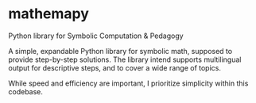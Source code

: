# mathemapy

Python library for Symbolic Computation &amp; Pedagogy

A simple, expandable Python library for symbolic math, supposed to provide step-by-step solutions. The library intend supports multilingual output for descriptive steps, and to cover a wide range of topics.

While speed and efficiency are important, I prioritize simplicity within this codebase.

